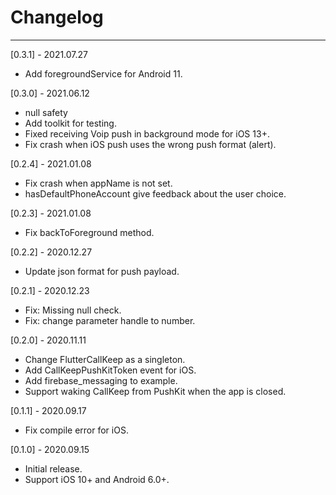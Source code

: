 # Changelog

-----------------------------------------------
[0.3.1] - 2021.07.27

* Add foregroundService for Android 11.

[0.3.0] - 2021.06.12

* null safety
* Add toolkit for testing.
* Fixed receiving Voip push in background mode for iOS 13+.
* Fix crash when iOS push uses the wrong push format (alert).

[0.2.4] - 2021.01.08

* Fix crash when appName is not set.
* hasDefaultPhoneAccount give feedback about the user choice.

[0.2.3] - 2021.01.08

* Fix backToForeground method.

[0.2.2] - 2020.12.27

* Update json format for push payload.

[0.2.1] - 2020.12.23

* Fix: Missing null check.
* Fix: change parameter handle to number.

[0.2.0] - 2020.11.11

* Change FlutterCallKeep as a singleton.
* Add CallKeepPushKitToken event for iOS.
* Add firebase_messaging to example.
* Support waking CallKeep from PushKit when the app is closed.

[0.1.1] - 2020.09.17

* Fix compile error for iOS.

[0.1.0] - 2020.09.15

* Initial release.
* Support iOS 10+ and Android 6.0+.
